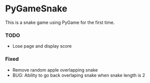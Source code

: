 # PyGameSnake
This is a snake game using PyGame for the first time.


### TODO 
- Lose page and display score

### Fixed
- Remove random apple overlapping snake
- BUG: Ability to go back overlaping snake when snake length is 2